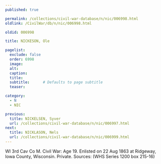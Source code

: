 ```yaml
---
published: true

permalink: /collections/civil-war-database/n/nic/006998.html
oldlink: /CivilWar/db/n/nic/006998.html

oldid: 006998

title: NICKESON, Ole

pagelist:
  exclude: false
  order: 6998
  image: 
  alt:
  caption:
  title:
  subtitle:      # Defaults to page subtitle
  teaser:

category: 
  - N 
  - NIC

previous:
  title: NICKELSEN, Syver
  url: /collections/civil-war-database/n/nic/006997.html  
next:
  title: NICKLASON, Nels
  url: /collections/civil-war-database/n/nic/006999.html   
---
```

WI 3rd Cav Co M. Civil War: Age 19. Enlisted on 22 Aug 1863 at Ridgeway, Iowa County, Wisconsin. Private. Sources: (WHS Series 1200 box 215-16)